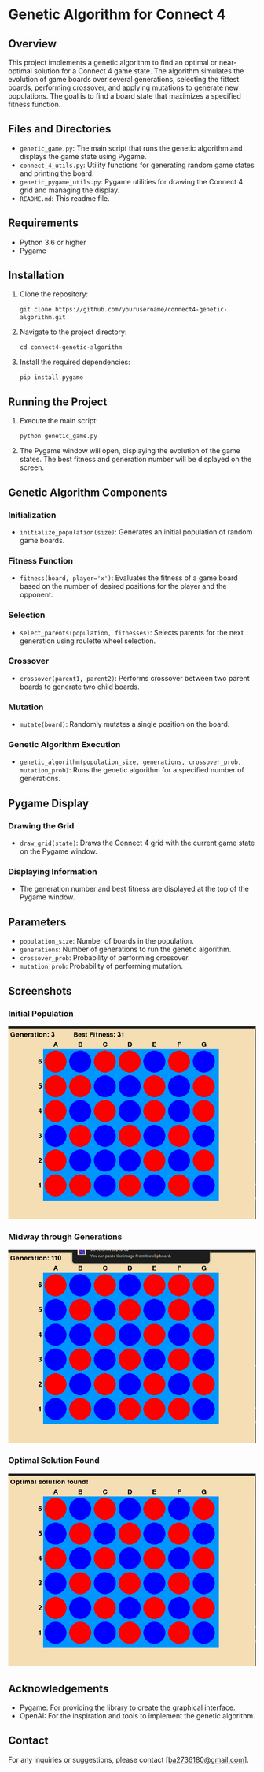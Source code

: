 # Genetic Algorithm for Connect 4

## Overview

This project implements a genetic algorithm to find an optimal or near-optimal solution for a Connect 4 game state. The algorithm simulates the evolution of game boards over several generations, selecting the fittest boards, performing crossover, and applying mutations to generate new populations. The goal is to find a board state that maximizes a specified fitness function.

## Files and Directories

- `genetic_game.py`: The main script that runs the genetic algorithm and displays the game state using Pygame.
- `connect_4_utils.py`: Utility functions for generating random game states and printing the board.
- `genetic_pygame_utils.py`: Pygame utilities for drawing the Connect 4 grid and managing the display.
- `README.md`: This readme file.

## Requirements

- Python 3.6 or higher
- Pygame

## Installation

1. Clone the repository:
   ```
   git clone https://github.com/yourusername/connect4-genetic-algorithm.git
   ```
2. Navigate to the project directory:
   ```
   cd connect4-genetic-algorithm
   ```
3. Install the required dependencies:
   ```
   pip install pygame
   ```

## Running the Project

1. Execute the main script:
   ```
   python genetic_game.py
   ```
2. The Pygame window will open, displaying the evolution of the game states. The best fitness and generation number will be displayed on the screen.

## Genetic Algorithm Components

### Initialization

- `initialize_population(size)`: Generates an initial population of random game boards.

### Fitness Function

- `fitness(board, player='x')`: Evaluates the fitness of a game board based on the number of desired positions for the player and the opponent.

### Selection

- `select_parents(population, fitnesses)`: Selects parents for the next generation using roulette wheel selection.

### Crossover

- `crossover(parent1, parent2)`: Performs crossover between two parent boards to generate two child boards.

### Mutation

- `mutate(board)`: Randomly mutates a single position on the board.

### Genetic Algorithm Execution

- `genetic_algorithm(population_size, generations, crossover_prob, mutation_prob)`: Runs the genetic algorithm for a specified number of generations.

## Pygame Display

### Drawing the Grid

- `draw_grid(state)`: Draws the Connect 4 grid with the current game state on the Pygame window.

### Displaying Information

- The generation number and best fitness are displayed at the top of the Pygame window.

## Parameters

- `population_size`: Number of boards in the population.
- `generations`: Number of generations to run the genetic algorithm.
- `crossover_prob`: Probability of performing crossover.
- `mutation_prob`: Probability of performing mutation.

## Screenshots

### Initial Population
![Initial Population](https://github.com/Bilal-Ahmad102/Genetic-Algorithm/blob/main/ScreenShots/Initial_Population.png)

### Midway through Generations
![Midway Generation](https://github.com/Bilal-Ahmad102/Genetic-Algorithm/blob/main/ScreenShots/Midway_Population.png)

### Optimal Solution Found
![Optimal Solution](https://github.com/Bilal-Ahmad102/Genetic-Algorithm/blob/main/ScreenShots/Optimal_Population.png)

## Acknowledgements

- Pygame: For providing the library to create the graphical interface.
- OpenAI: For the inspiration and tools to implement the genetic algorithm.

## Contact

For any inquiries or suggestions, please contact [ba2736180@gmail.com].
